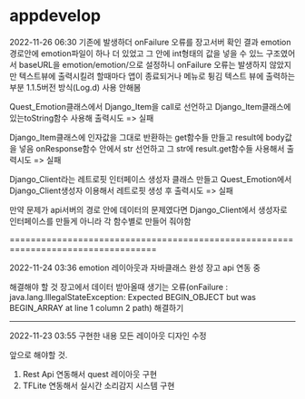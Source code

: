 # appdevelop
2022-11-26 06:30
기존에 발생하더 onFailure 오류를 장고서버 확인 결과 emotion경로안에 emotion파일이 하나 더 있었고 그 안에 int형태의 값을 넣을 수 있느 구조였어서
baseURL을 emotion/emotion/으로 설정하니 onFailure 오류는 발생하지 않았지만 텍스트뷰에 출력시킬려 할때마다 앱이 종료되거나 메뉴로 튕김
텍스트 뷰에 출력하는부분
1.1.5버전 방식(Log.d) 사용 안해봄

Quest_Emotion클래스에서 Django_Item을 call로 선언하고 Django_Item클래스에 있는toString함수 사용해 출력시도 => 실패

Django_Item클래스에 인자값을 그대로 반환하는 get함수들 만들고 result에 body값을 넣음
onResponse함수 안에서 str 선언하고 그 str에 result.get함수들 사용해서 출력시도 => 실패

 Django_Client라는 레트로핏 인터페이스 생성자 클래스 만들고 Quest_Emotion에서 Django_Client생성자 이용해서 레트로핏 생성 후 출력시도 => 실패
 
 만약 문제가 api서버의 경로 안에 데이터의 문제였다면 Django_Client에서 생성자로 인터페이스를 만들게 아니라 각 함수별로 만들어 줘야함

==================================================================================

2022-11-24 03:36
emotion 레이아웃과 자바클래스 완성
장고 api 연동 중

해결해야 할 것
장고에서 데이터 받아올때 생기는 오류(onFailure : java.lang.IllegalStateException: Expected BEGIN_OBJECT but was BEGIN_ARRAY at line 1 column 2 path) 해결하기

----------------------------------------------------------------------------------

2022-11-23 03:55 구현한 내용
모든 레이아웃 디자인 수정 


앞으로 해야할 것.
1. Rest Api 연동해서 quest 레이아웃 구현
2. TFLite 연동해서 실시간 소리감지 시스템 구현
